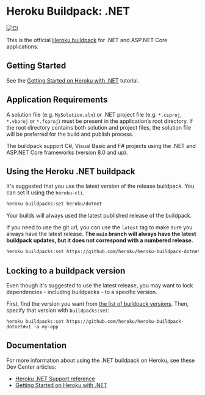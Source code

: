 # Heroku Buildpack: .NET

[![CI](https://github.com/heroku/heroku-buildpack-dotnet/actions/workflows/ci.yml/badge.svg)](https://github.com/heroku/heroku-buildpack-dotnet/actions/workflows/ci.yml)

This is the official [Heroku buildpack](https://devcenter.heroku.com/articles/buildpacks) for .NET and ASP.NET Core applications.

## Getting Started

See the [Getting Started on Heroku with .NET](https://devcenter.heroku.com/articles/getting-started-with-dotnet) tutorial.

## Application Requirements

A solution file (e.g. `MySolution.sln`) or .NET project file (e.g. `*.csproj`, `*.vbproj` or `*.fsproj`) must be present in the application’s root directory. If the root directory contains both solution and project files, the solution file will be preferred for the build and publish process.

The buildpack support C#, Visual Basic and F# projects using the .NET and ASP.NET Core frameworks (version 8.0 and up).

## Using the Heroku .NET buildpack

It's suggested that you use the latest version of the release buildpack. You can set it using the `heroku-cli`.

```sh
heroku buildpacks:set heroku/dotnet
```

Your builds will always used the latest published release of the buildpack.

If you need to use the git url, you can use the `latest` tag to make sure you always have the latest release. **The `main` branch will always have the latest buildpack updates, but it does not correspond with a numbered release.**

```sh
heroku buildpacks:set https://github.com/heroku/heroku-buildpack-dotnet#latest -a my-app
```

## Locking to a buildpack version

Even though it's suggested to use the latest release, you may want to lock dependencies - including buildpacks - to a specific version.

First, find the version you want from
[the list of buildpack versions](https://github.com/heroku/heroku-buildpack-dotnet/tags).
Then, specify that version with `buildpacks:set`:

```
heroku buildpacks:set https://github.com/heroku/heroku-buildpack-dotnet#v1 -a my-app
```

## Documentation

For more information about using the .NET buildpack on Heroku, see these Dev Center articles:

- [Heroku .NET Support reference](https://devcenter.heroku.com/articles/dotnet-heroku-support-reference)
- [Getting Started on Heroku with .NET](https://devcenter.heroku.com/articles/getting-started-with-dotnet)
